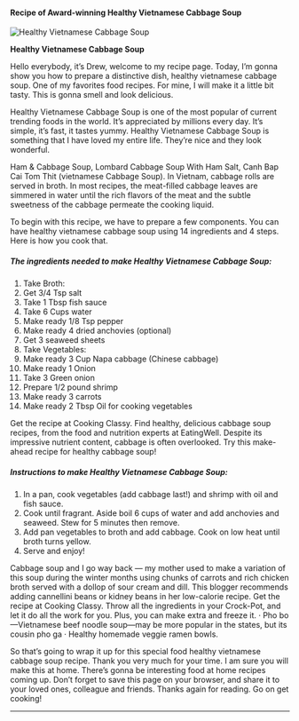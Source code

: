             

#### Recipe of Award-winning Healthy Vietnamese Cabbage Soup

![Healthy Vietnamese Cabbage Soup](https://img-global.cpcdn.com/recipes/237f154fea9f933a/751x532cq70/healthy-vietnamese-cabbage-soup-recipe-main-photo.jpg)

**Healthy Vietnamese Cabbage Soup**

Hello everybody, it’s Drew, welcome to my recipe page. Today, I’m gonna show you how to prepare a distinctive dish, healthy vietnamese cabbage soup. One of my favorites food recipes. For mine, I will make it a little bit tasty. This is gonna smell and look delicious.

Healthy Vietnamese Cabbage Soup is one of the most popular of current trending foods in the world. It’s appreciated by millions every day. It’s simple, it’s fast, it tastes yummy. Healthy Vietnamese Cabbage Soup is something that I have loved my entire life. They’re nice and they look wonderful.

Ham & Cabbage Soup, Lombard Cabbage Soup With Ham Salt, Canh Bap Cai Tom Thit (vietnamese Cabbage Soup). In Vietnam, cabbage rolls are served in broth. In most recipes, the meat-filled cabbage leaves are simmered in water until the rich flavors of the meat and the subtle sweetness of the cabbage permeate the cooking liquid.

To begin with this recipe, we have to prepare a few components. You can have healthy vietnamese cabbage soup using 14 ingredients and 4 steps. Here is how you cook that.

##### The ingredients needed to make Healthy Vietnamese Cabbage Soup:

1.  Take Broth:
2.  Get 3/4 Tsp salt
3.  Take 1 Tbsp fish sauce
4.  Take 6 Cups water
5.  Make ready 1/8 Tsp pepper
6.  Make ready 4 dried anchovies (optional)
7.  Get 3 seaweed sheets
8.  Take Vegetables:
9.  Make ready 3 Cup Napa cabbage (Chinese cabbage)
10.  Make ready 1 Onion
11.  Take 3 Green onion
12.  Prepare 1/2 pound shrimp
13.  Make ready 3 carrots
14.  Make ready 2 Tbsp Oil for cooking vegetables

Get the recipe at Cooking Classy. Find healthy, delicious cabbage soup recipes, from the food and nutrition experts at EatingWell. Despite its impressive nutrient content, cabbage is often overlooked. Try this make-ahead recipe for healthy cabbage soup!

##### Instructions to make Healthy Vietnamese Cabbage Soup:

1.  In a pan, cook vegetables (add cabbage last!) and shrimp with oil and fish sauce.
2.  Cook until fragrant. Aside boil 6 cups of water and add anchovies and seaweed. Stew for 5 minutes then remove.
3.  Add pan vegetables to broth and add cabbage. Cook on low heat until broth turns yellow.
4.  Serve and enjoy!

Cabbage soup and I go way back — my mother used to make a variation of this soup during the winter months using chunks of carrots and rich chicken broth served with a dollop of sour cream and dill. This blogger recommends adding cannellini beans or kidney beans in her low-calorie recipe. Get the recipe at Cooking Classy. Throw all the ingredients in your Crock-Pot, and let it do all the work for you. Plus, you can make extra and freeze it. · Pho bo—Vietnamese beef noodle soup—may be more popular in the states, but its cousin pho ga · Healthy homemade veggie ramen bowls.

So that’s going to wrap it up for this special food healthy vietnamese cabbage soup recipe. Thank you very much for your time. I am sure you will make this at home. There’s gonna be interesting food at home recipes coming up. Don’t forget to save this page on your browser, and share it to your loved ones, colleague and friends. Thanks again for reading. Go on get cooking!

* * *